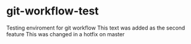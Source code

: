 # git-workflow-test
Testing enviroment for git workflow
This text was added as the second feature
This was changed in a hotfix on master
